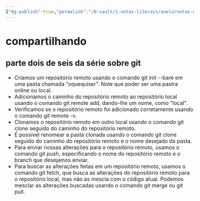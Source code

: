 ```yaml
---
{"dg-publish":true,"permalink":"/0-vault/1-notas-literais/anelo/notas-de-estudo/javascript-1/compartilhando-o-trabalho/","dgHomeLink":true,"dgShowLocalGraph":true,"dgShowFileTree":true,"dgEnableSearch":true,"noteIcon":""}
---
```


# compartilhando
## parte dois de seis da série sobre git

-   Criamos um repositório remoto usando o comando git init --bare em uma pasta chamada "oquequiser". Note que poder ser uma pastra online ou local.
-   Adicionamos o caminho do repositório remoto ao repositório local usando o comando git remote add, dando-lhe um nome, como "local".
-   Verificamos se o repositório remoto foi adicionado corretamente usando o comando git remote -v.
-   Clonamos o repositório remoto em outro local usando o comando git clone seguido do caminho do repositório remoto.
-   É possível renomear a pasta clonada usando o comando git clone seguido do caminho do repositório remoto e o nome desejado da pasta.
-   Para enviar nossas alterações para o repositório remoto, usamos o comando git push, especificando o nome do repositório remoto e o branch que desejamos enviar.
-   Para buscar as alterações feitas em um repositório remoto, usamos o comando git fetch, que busca as alterações do repositório remoto para o repositório local, mas não as mescla com o código atual. Podemos mesclar as alterações buscadas usando o comando git merge ou git pull.

